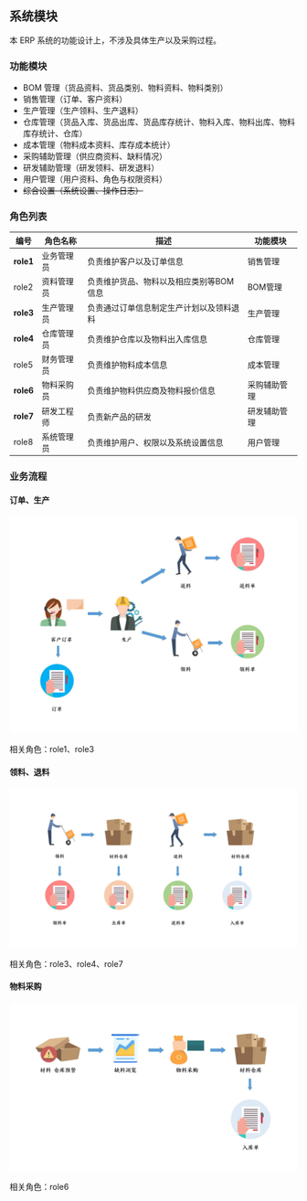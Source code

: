 ## 系统模块

本 ERP 系统的功能设计上，不涉及具体生产以及采购过程。

### 功能模块

* BOM 管理（货品资料、货品类别、物料资料、物料类别）
* 销售管理（订单、客户资料）
* 生产管理（生产领料、生产退料）
* 仓库管理（货品入库、货品出库、货品库存统计、物料入库、物料出库、物料库存统计、仓库）
* 成本管理（物料成本资料、库存成本统计）
* 采购辅助管理（供应商资料、缺料情况）
* 研发辅助管理（研发领料、研发退料）
* 用户管理（用户资料、角色与权限资料）
* ~~综合设置（系统设置、操作日志）~~

### 角色列表

| 编号        | 角色名称  | 描述                    | 功能模块      |
| --------- | ----- | --------------------- | --------- |
| **role1** | 业务管理员 | 负责维护客户以及订单信息          | 销售管理      |
| role2     | 资料管理员 | 负责维护货品、物料以及相应类别等BOM信息 | BOM管理     |
| **role3** | 生产管理员 | 负责通过订单信息制定生产计划以及领料退料  | 生产管理      |
| **role4** | 仓库管理员 | 负责维护仓库以及物料出入库信息       | 仓库管理      |
| role5     | 财务管理员 | 负责维护物料成本信息            | 成本管理      |
| **role6** | 物料采购员 | 负责维护物料供应商及物料报价信息      | 采购辅助管理    |
| **role7** | 研发工程师 | 负责新产品的研发              | 研发辅助管理    |
| role8     | 系统管理员 | 负责维护用户、权限以及系统设置信息     | 用户管理 |

### 业务流程

#### 订单、生产

![](media/flow1.jpg)

相关角色：role1、role3

#### 领料、退料

![](media/flow2.jpg)

相关角色：role3、role4、role7

#### 物料采购

![](media/flow3.jpg)

相关角色：role6
